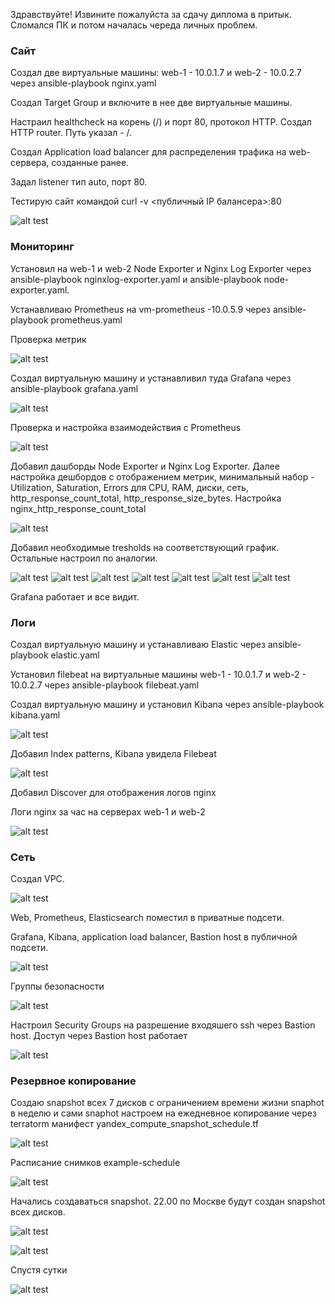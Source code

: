 Здравствуйте! Извините пожалуйста за сдачу диплома в притык. Сломался ПК и потом началась череда личных проблем.

### Сайт

Создал две виртуальные машины: web-1 - 10.0.1.7 и web-2 - 10.0.2.7 через ansible-playbook nginx.yaml

Создал Target Group и включите в нее две виртуальные машины.

Настраил healthcheck на корень (/) и порт 80, протокол HTTP. Создал HTTP router. Путь указал - /.

Создал Application load balancer для распределения трафика на web-сервера, созданные ранее.

Задал listener тип auto, порт 80.

Тестирую сайт командой curl -v <публичный IP балансера>:80

![alt test](https://raw.githubusercontent.com/xZuLuSx/disaster-recovery/main/img/dip1.png)

### Мониторинг

Установил на web-1 и web-2 Node Exporter и Nginx Log Exporter через ansible-playbook nginxlog-exporter.yaml и ansible-playbook node-exporter.yaml.

Устанавливаю Prometheus на vm-prometheus -10.0.5.9 через ansible-playbook prometheus.yaml

Проверка метрик

![alt test](https://raw.githubusercontent.com/xZuLuSx/disaster-recovery/main/img/metrics.png)

Создал виртуальную машину и устанавливил туда Grafana через ansible-playbook grafana.yaml

![alt test](https://raw.githubusercontent.com/xZuLuSx/disaster-recovery/main/img/graf1.png)

Проверка и настройка взаимодействия с Prometheus

![alt test](https://raw.githubusercontent.com/xZuLuSx/disaster-recovery/main/img/graf2.png)

Добавил дашборды Node Exporter и Nginx Log Exporter.
Далее настройка дешбордов с отображением метрик, минимальный набор - Utilization, Saturation, Errors для CPU, RAM, диски, сеть, http_response_count_total, http_response_size_bytes.
Настройка nginx_http_response_count_total

![alt test](https://raw.githubusercontent.com/xZuLuSx/disaster-recovery/main/img/graf3.png)

Добавил необходимые tresholds на соответствующий график.
Остальные настроил по аналогии.

![alt test](https://raw.githubusercontent.com/xZuLuSx/disaster-recovery/main/img/graf4.png)
![alt test](https://raw.githubusercontent.com/xZuLuSx/disaster-recovery/main/img/graf5.png)
![alt test](https://raw.githubusercontent.com/xZuLuSx/disaster-recovery/main/img/graf6.png)
![alt test](https://raw.githubusercontent.com/xZuLuSx/disaster-recovery/main/img/graf7.png)
![alt test](https://raw.githubusercontent.com/xZuLuSx/disaster-recovery/main/img/graf8.png)
![alt test](https://raw.githubusercontent.com/xZuLuSx/disaster-recovery/main/img/graf9.png)
![alt test](https://raw.githubusercontent.com/xZuLuSx/disaster-recovery/main/img/graf10.png)

Grafana работает и все видит.

### Логи

Cоздал виртуальную машину и устанавливаю Elastic через ansible-playbook elastic.yaml

Установил filebeat на виртуальные машины web-1 - 10.0.1.7 и web-2 - 10.0.2.7 через ansible-playbook filebeat.yaml

Создал виртуальную машину и установил Kibana через ansible-playbook kibana.yaml

![alt test](https://raw.githubusercontent.com/xZuLuSx/disaster-recovery/main/img/elastic1.png)

Добавил Index patterns, Kibana увидела Filebeat

![alt test](https://raw.githubusercontent.com/xZuLuSx/disaster-recovery/main/img/elastic2.png)

Добавил Discover для отображения логов nginx

Логи nginx за час на серверах web-1 и web-2

![alt test](https://raw.githubusercontent.com/xZuLuSx/disaster-recovery/main/img/elastic3.png)

### Сеть

Создал VPC.

![alt test](https://raw.githubusercontent.com/xZuLuSx/disaster-recovery/main/img/vpc1.png)

Web, Prometheus, Elasticsearch поместил в приватные подсети.

Grafana, Kibana, application load balancer, Bastion host в публичной подсети.

![alt test](https://raw.githubusercontent.com/xZuLuSx/disaster-recovery/main/img/vpc2.png)

Группы безопасности

![alt test](https://raw.githubusercontent.com/xZuLuSx/disaster-recovery/main/img/vpc33333.png)

Настроил Security Groups на разрешение входяшего ssh через Bastion host. Доступ через Bastion host работает

![alt test](https://raw.githubusercontent.com/xZuLuSx/disaster-recovery/main/img/ssh%2022.png)

### Резервное копирование

Создаю snapshot всех 7 дисков с ограничением времени жизни snaphot в неделю и сами snaphot настроем на ежедневное копирование через terratorm манифест yandex_compute_snapshot_schedule.tf

![alt test](https://raw.githubusercontent.com/xZuLuSx/disaster-recovery/main/img/copy1.png)

Расписание снимков example-schedule

![alt test](https://raw.githubusercontent.com/xZuLuSx/disaster-recovery/main/img/copy2.png)


Начались создаваться snapshot. 22.00 по Москве будут создан snapshot всех дисков.

![alt test](https://raw.githubusercontent.com/xZuLuSx/disaster-recovery/main/img/copy3.png)

![alt test](https://raw.githubusercontent.com/xZuLuSx/disaster-recovery/main/img/copy4.png)

Спустя сутки

![alt test](https://raw.githubusercontent.com/xZuLuSx/disaster-recovery/main/img/copy5.png)
